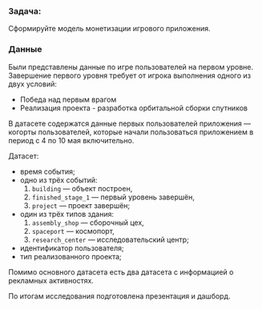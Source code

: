 ### Задача:

Сформируйте модель монетизации игрового приложения.

### Данные

Были представлены данные по игре пользователей на первом уровне. Завершение первого уровня требует от игрока выполнения одного из двух условий:

- Победа над первым врагом
- Реализация проекта - разработка орбитальной сборки спутников

В датасете содержатся данные первых пользователей приложения — когорты пользователей, которые начали пользоваться приложением в период с 4 по 10 мая включительно.

Датасет:

- время события;
- одно из трёх событий:
    1. `building` — объект построен,
    2. `finished_stage_1` — первый уровень завершён,
    3. `project` — проект завершён;
- один из трёх типов здания:
    1. `assembly_shop` — сборочный цех,
    2. `spaceport` — космопорт,
    3. `research_center` — исследовательский центр;
- идентификатор пользователя;
- тип реализованного проекта;

Помимо основного датасета есть два датасета с информацией о рекламных активностях. 

По итогам исследования подготовлена презентация и дашборд.